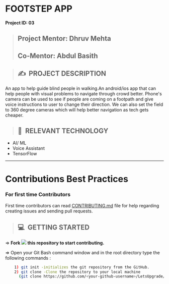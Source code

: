 # **FOOTSTEP APP**
**Project ID: 03**
>## **Project Mentor: Dhruv Mehta**
>## **Co-Mentor: Abdul Basith**

>## ✍&nbsp; PROJECT DESCRIPTION

An app to help guide blind people in walking.An android/ios app that can help people with visual problems to navigate through crowd better. Phone's camera can be used to see if people are coming on a footpath and give voice instructions to user to change their direction. We can also set the field to 360 degree cameras which will help better navigation as tech gets cheaper.

>## 📂&nbsp; RELEVANT TECHNOLOGY
* AI/ ML 
* Voice Assistant
* TensorFlow

***

#  Contributions Best Practices

### For first time Contributors

First time contributors can read [CONTRIBUTING.md](/CONTRIBUTING.md) file for help regarding creating issues and sending pull requests.


>## 💻&nbsp; GETTING STARTED

=> **Fork <a href=https://github.com/LetsUpgrade/FOOTSTEP-APP><img src="https://img.icons8.com/ios/24/000000/code-fork.png"></a> this repository to start contributing.**

=> Open your Git Bash command window and in the root directory type the following commands :
```bash
    1) git init -initializes the git repository from the GitHub. 
    2) git clone -Clone the repository to your local machine
      (git clone https://github.com/<your-github-username>/LetsUpgrade/FOOTSTEP-APP.git)
```    
